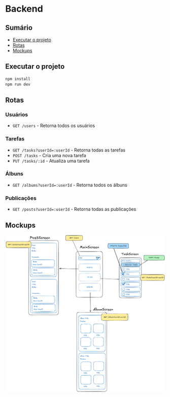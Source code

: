 # Backend

## Sumário

- [Executar o projeto](#executar-o-projeto)
- [Rotas](#rotas)
- [Mockups](#mockups)

## Executar o projeto

```bash
npm install
npm run dev
```

## Rotas

### Usuários
- `GET /users` - Retorna todos os usuários

### Tarefas
- `GET /tasks?userId=:userId` - Retorna todas as tarefas
- `POST /tasks` - Cria uma nova tarefa
- `PUT /tasks/:id` - Atualiza uma tarefa

### Álbuns
- `GET /albums?userId=:userId` - Retorna todos os álbuns

### Publicações
- `GET /posts?userId=:userId` - Retorna todas as publicações

## Mockups

![Mockups](../docs/mockups01.png)